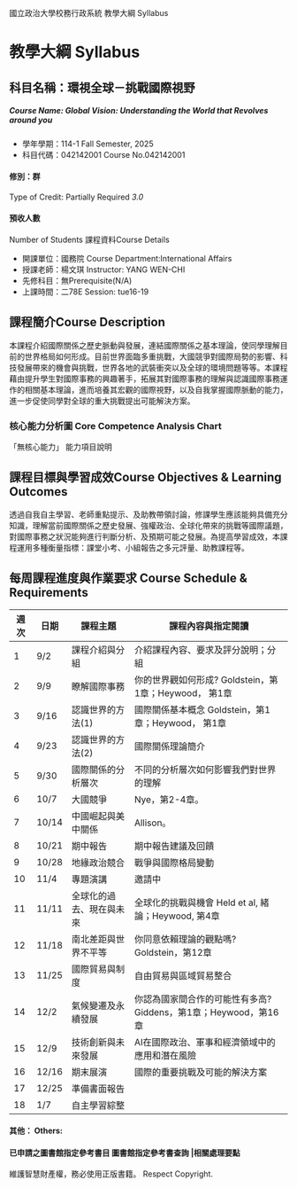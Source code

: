 國立政治大學校務行政系統 教學大綱 Syllabus
# 教學大綱 Syllabus
##  科目名稱：環視全球－挑戰國際視野
#####  Course Name: Global Vision: Understanding the World that Revolves around you
  * 學年學期：114-1 Fall Semester, 2025 
  * 科目代碼：042142001 Course No.042142001
#### 修別：群
Type of Credit: Partially Required 
_3.0_
#### 預收人數
Number of Students
課程資料Course Details
  * 開課單位：國務院 Course Department:International Affairs 
  * 授課老師：楊文琪 Instructor: YANG WEN-CHI 
  * 先修科目：無Prerequisite(N/A)
  * 上課時間：二78E Session: tue16-19
##  課程簡介Course Description
本課程介紹國際關係之歷史脈動與發展，連結國際關係之基本理論，使同學理解目前的世界格局如何形成。目前世界面臨多重挑戰，大國競爭對國際局勢的影響、科技發展帶來的機會與挑戰，世界各地的武裝衝突以及全球的環境問題等等。本課程藉由提升學生對國際事務的興趣著手，拓展其對國際事務的理解與認識國際事務運作的相關基本理論，進而培養其宏觀的國際視野，以及自我掌握國際脈動的能力，進一步促使同學對全球的重大挑戰提出可能解決方案。
###  核心能力分析圖 Core Competence Analysis Chart
「無核心能力」 
能力項目說明
##  課程目標與學習成效Course Objectives & Learning Outcomes 
透過自我自主學習、老師重點提示、及助教帶領討論，修課學生應該能夠具備充分知識，理解當前國際關係之歷史發展、強權政治、全球化帶來的挑戰等國際議題，對國際事務之狀況能夠進行判斷分析、及預期可能之發展。為提高學習成效，本課程運用多種衡量指標：課堂小考、小組報告之多元評量、助教課程等。
##  每周課程進度與作業要求 Course Schedule & Requirements
週次 |  日期 |  課程主題 |  課程內容與指定閱讀  
---|---|---|---  
1 |  9/2 |  課程介紹與分組 |  介紹課程內容、要求及評分說明；分組  
2 |  9/9 |  瞭解國際事務 |  你的世界觀如何形成? Goldstein，第1章；Heywood， 第1章  
3 |  9/16 |  認識世界的方法(1) |  國際關係基本概念 Goldstein，第1章；Heywood， 第1章  
4 |  9/23 |  認識世界的方法(2) |  國際關係理論簡介  
5 |  9/30 |  國際關係的分析層次 |  不同的分析層次如何影響我們對世界的理解  
6 |  10/7 |  大國競爭 |  Nye，第2-4章。  
7 |  10/14 |  中國崛起與美中關係 |  Allison。  
8 |  10/21 |  期中報告 |  期中報告建議及回饋  
9 |  10/28 |  地緣政治競合 |  戰爭與國際格局變動  
10 |  11/4 |  專題演講 |  邀請中  
11 |  11/11 |  全球化的過去、現在與未來 |  全球化的挑戰與機會 Held et al, 緒論；Heywood, 第4章  
12 |  11/18 |  南北差距與世界不平等 |  你同意依賴理論的觀點嗎? Goldstein，第12章  
13 |  11/25 |  國際貿易與制度 |  自由貿易與區域貿易整合  
14 |  12/2 |  氣候變遷及永續發展 |  你認為國家間合作的可能性有多高? Giddens，第1章；Heywood，第16章  
15 |  12/9 |  技術創新與未來發展 |  AI在國際政治、軍事和經濟領域中的應用和潛在風險  
16 |  12/16 |  期末展演 |  國際的重要挑戰及可能的解決方案  
17 |  12/25 |  準備書面報告 |   
18 |  1/7 |  自主學習綜整 |   
####  其他： Others:
####  已申請之圖書館指定參考書目  圖書館指定參考書查詢 |相關處理要點
維護智慧財產權，務必使用正版書籍。 Respect Copyright.